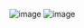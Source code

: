 ![image](https://user-images.githubusercontent.com/95627071/214838178-e1963d89-fc1d-4e88-9561-ec346655bb0d.png) ![image](https://user-images.githubusercontent.com/95627071/214838209-04b9f503-1bef-4b43-abb1-69294b91e95b.png)
